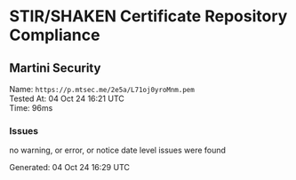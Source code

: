 # STIR/SHAKEN Certificate Repository Compliance

## Martini Security

Name: `https://p.mtsec.me/2e5a/L71oj0yroMnm.pem`\
Tested At: 04 Oct 24 16:21 UTC\
Time: 96ms

### Issues

no warning, or error, or notice date level issues were found

Generated: 04 Oct 24 16:29 UTC